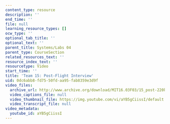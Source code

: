 ```yaml
---
content_type: resource
description: ''
end_time: ''
file: null
learning_resource_types: []
ocw_type: ''
optional_tab_title: ''
optional_text: ''
parent_title: Systems/Labs 04
parent_type: CourseSection
related_resources_text: ''
resource_index_text: ''
resourcetype: Video
start_time: ''
title: 'Team 15: Post-Flight Interview'
uid: 0dc6abb8-fd75-50fd-aa95-fab8359e3d9f
video_files:
  archive_url: http://www.archive.org/download/MIT16.03F03/15_post-220k.mp4
  video_captions_file: null
  video_thumbnail_file: https://img.youtube.com/vi/aYB5gCiissI/default.jpg
  video_transcript_file: null
video_metadata:
  youtube_id: aYB5gCiissI
---
```

